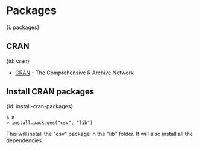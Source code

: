 # Packages
{i: packages}

## CRAN
{id: cran}

* [CRAN](https://cran.r-project.org/) - The Comprehensive R Archive Network

## Install CRAN packages
{id: install-cran-packages}


```
$ R
> install.packages("csv", "lib")
```

This will install the "csv" package in the "lib" folder. It will also install all the dependencies.


